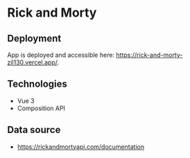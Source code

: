 # Rick and Morty

## Deployment

App is deployed and accessible here: https://rick-and-morty-zil130.vercel.app/.

## Technologies

- Vue 3
- Composition API

## Data source

- https://rickandmortyapi.com/documentation

